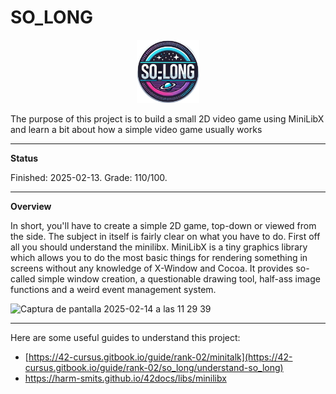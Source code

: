 # SO_LONG

<p align="center">
  <a href="https://github.com/Albertoocbs/So_long">
    <img src="https://github.com/Albertoocbs/So_long/blob/master/solong.png" width="100"/>
  </a>
</p>

The purpose of this project is to build a small 2D video game using MiniLibX and learn a bit about how a simple video game usually works

---
**Status**

Finished: 2025-02-13. Grade: 110/100.

-------
**Overview**

In short, you'll have to create a simple 2D game, top-down or viewed from the side.
The subject in itself is fairly clear on what you have to do.
First off all you should understand the minilibx. MiniLibX is a tiny graphics library which allows you to do the most basic things for rendering something in screens without any knowledge of X-Window and Cocoa. 
It provides so-called simple window creation, a questionable drawing tool, half-ass image functions and a weird event management system.


<img width="767" alt="Captura de pantalla 2025-02-14 a las 11 29 39" src="https://github.com/user-attachments/assets/7b371bed-f86e-4e92-bdea-33af238f8231" />

-------

Here are some useful guides to understand this project: 
- [https://42-cursus.gitbook.io/guide/rank-02/minitalk](https://42-cursus.gitbook.io/guide/rank-02/so_long/understand-so_long)
- https://harm-smits.github.io/42docs/libs/minilibx

